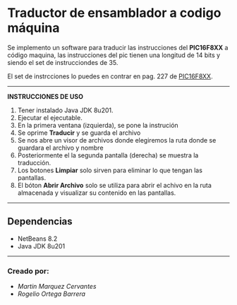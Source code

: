 # Traductor de ensamblador a codigo máquina


Se implemento un software para traducir las instrucciones del **PIC16F8XX** a código maquina, las instrucciones del pic tienen una longitud de 14 bits y siendo el set de instrucciondes de 35.

El set de instrcciones lo puedes en contrar en pag. 227 de [PIC16F8XX](http://ww1.microchip.com/downloads/en/devicedoc/41291d.pdf).
****************************************************************************

**INSTRUCCIONES DE USO**


1. Tener instalado Java JDK 8u201.
2. Ejecutar el ejecutable.
3. En la primera ventana (izquierda), se pone la instrución
4. Se oprime **Traducir** y se guarda el archivo
5. Se nos abre un visor de archivos donde elegiremos la ruta donde se guardara el archivo y nombre
6.  Posteriormente el la segunda pantalla (derecha) se muestra la traducción.
7. Los botones **Limpiar** solo sirven para eliminar lo que tengan las pantallas.
8. El bóton **Abrir Archivo** solo se utiliza para abrir el achivo en la ruta almacenada y visualizar su contenido en las pantallas.

*****************************************************************************
## **Dependencias**

* NetBeans 8.2
* Java JDK 8u201

****************************************************************************
 
 ### **Creado por:**

 + *Martin Marquez Cervantes* 
 + *Rogelio Ortega Barrera* 

